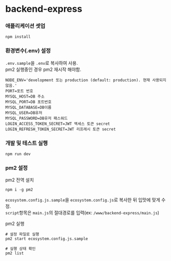 # backend-express

### 애플리케이션 셋업
```shell
npm install
```

### 환경변수(.env) 설정
`.env.sample`을 `.env`로 복사하여 사용.  
pm2 실행중인 경우 pm2 재시작 해야함.
```dotenv
NODE_ENV='development 또는 production (default: production). 현재 사용되지 않음.'
PORT=포트 번호
MYSQL_HOST=DB 주소
MYSQL_PORT=DB 포트번호
MYSQL_DATABASE=DB이름
MYSQL_USER=DB유저
MYSQL_PASSWORD=DB유저 패스워드
LOGIN_ACCESS_TOKEN_SECRET=JWT 액세스 토큰 secret
LOGIN_REFRESH_TOKEN_SECRET=JWT 리프레시 토큰 secret
```

### 개발 및 테스트 실행
```shell
npm run dev
```

### pm2 설정
pm2 전역 설치
```shell
npm i -g pm2
```
`ecosystem.config.js.sample`을 `ecosystem.config.js`로 복사한 뒤 입맛에 맞게 수정.  
`script`항목은 `main.js`의 절대경로를 입력(ex: `/www/backend-express/main.js`)

pm2 실행
```shell
# 설정 파일로 실행
pm2 start ecosystem.config.js.sample

# 실행 상태 확인
pm2 list
```